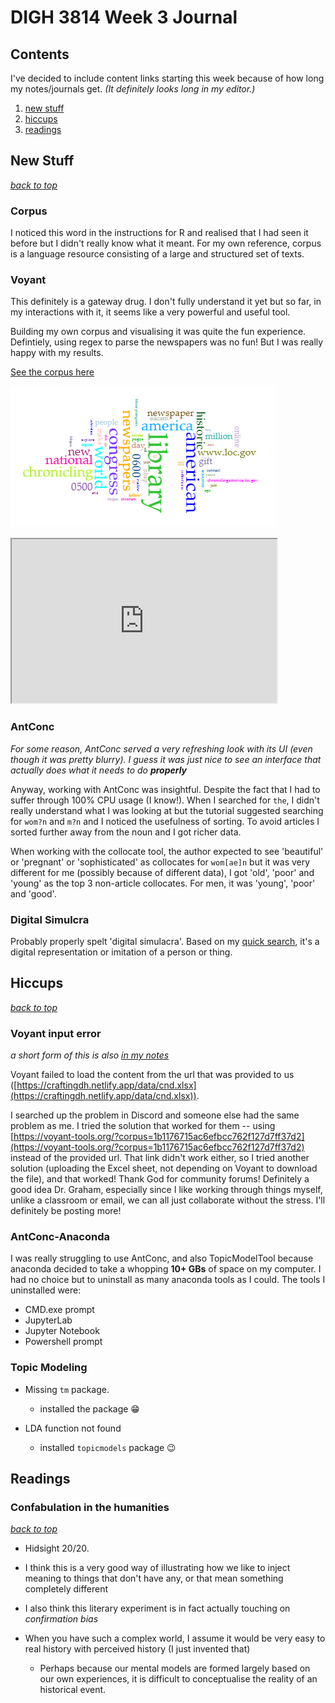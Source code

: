 # DIGH 3814 Week 3 Journal

## Contents

I've decided to include content links starting this week because of how long my notes/journals get. _(It definitely looks long in my editor.)_

1. [new stuff](#new-stuff)
2. [hiccups](#hiccups)
3. [readings](#readings)

## New Stuff

[_back to top_](#contents)

### Corpus

I noticed this word in the instructions for R and realised that I had seen it before but I didn't really know what it meant. For my own reference, corpus is a language resource consisting of a large and structured set of texts.

### Voyant

This definitely is a gateway drug. I don't fully understand it yet but so far, in my interactions with it, it seems like a very powerful and useful tool.

Building my own corpus and visualising it was quite the fun experience. Defintiely, using regex to parse the newspapers was no fun! But I was really happy with my results.

[See the corpus here](https://voyant-tools.org/?stopList=keywords-9cb7e778459466c2b861744ac319e662&panels=cirrus%2Cwordtree%2Ctrends%2Csummary%2Ccontexts&corpus=0df63c2d9e164dca9a1ca1475d7103a1)

![corpus word cloud](chronicling_america_nigeria/wordcloud.png)

<!--	Exported from Voyant Tools (voyant-tools.org).
The iframe src attribute below uses a relative protocol to better function with both
http and https sites, but if you're embedding this into a local web page (file protocol)
you should add an explicit protocol (https if you're using voyant-tools.org, otherwise
it depends on this server.
Feel free to change the height and width values or other styling below: -->
<iframe style='width: 424px; height: 262px;' src='https://voyant-tools.org/tool/Trends/?stopList=keywords-9cb7e778459466c2b861744ac319e662&query=amp&query=library&query=rsquo&query=american&query=https&mode=document&corpus=0df63c2d9e164dca9a1ca1475d7103a1'></iframe>

### AntConc

_For some reason, AntConc served a very refreshing look with its UI (even though it was pretty blurry). I guess it was just nice to see an interface that actually does what it needs to do **properly**_

Anyway, working with AntConc was insightful. Despite the fact that I had to suffer through 100% CPU usage (I know!). When I searched for `the`, I didn't really understand what I was looking at but the tutorial suggested searching for `wom?n` and `m?n` and I noticed the usefulness of sorting. To avoid articles I sorted further away from the noun and I got richer data.

When working with the collocate tool, the author expected to see 'beautiful' or 'pregnant' or 'sophisticated' as collocates for `wom[ae]n` but it was very different for me (possibly because of different data), I got 'old', 'poor' and 'young' as the top 3 non-article collocates. For men, it was 'young', 'poor' and 'good'.

### Digital Simulcra

Probably properly spelt 'digital simulacra'. Based on my [quick search](https://en.wikipedia.org/wiki/Simulacrum), it's a digital representation or imitation of a person or thing.

## Hiccups

[_back to top_](#contents)

### Voyant input error

_a short form of this is also [in my notes](notes.md#voyant-input-error)_

Voyant failed to load the content from the url that was provided to us ([https://craftingdh.netlify.app/data/cnd.xlsx](https://craftingdh.netlify.app/data/cnd.xlsx)).

I searched up the problem in Discord and someone else had the same problem as me. I tried the solution that worked for them -- using [https://voyant-tools.org/?corpus=1b1176715ac6efbcc762f127d7ff37d2](https://voyant-tools.org/?corpus=1b1176715ac6efbcc762f127d7ff37d2) instead of the provided url. That link didn't work either, so I tried another solution (uploading the Excel sheet, not depending on Voyant to download the file), and that worked! Thank God for community forums! Definitely a good idea Dr. Graham, especially since I like working through things myself, unlike a classroom or email, we can all just collaborate without the stress. I'll definitely be posting more!

### AntConc-Anaconda

I was really struggling to use AntConc, and also TopicModelTool because anaconda decided to take a whopping **10+ GBs** of space on my computer. I had no choice but to uninstall as many anaconda tools as I could. The tools I uninstalled were:

- CMD.exe prompt
- JupyterLab
- Jupyter Notebook
- Powershell prompt

### Topic Modeling

- Missing `tm` package.

  - installed the package 😁

- LDA function not found
  - installed `topicmodels` package 😉

## Readings

### Confabulation in the humanities

[_back to top_](#contents)

- Hidsight 20/20.

- I think this is a very good way of illustrating how we like to inject meaning to things that don't have any, or that mean something completely different

- I also think this literary experiment is in fact actually touching on _confirmation bias_

- When you have such a complex world, I assume it would be very easy to real history with perceived history (I just invented that)
  - Perhaps because our mental models are formed largely based on our own experiences, it is difficult to conceptualise the reality of an historical event.
